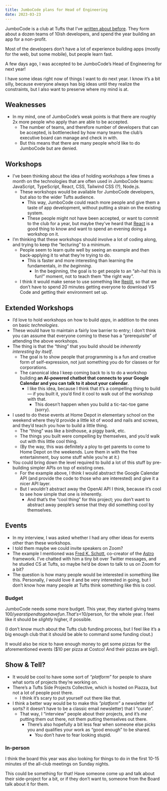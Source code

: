 ```yaml
---
title: JumboCode plans for Head of Engineering
date: 2023-03-23
---
```


JumboCode is a club at Tufts that I’ve [written about before](/jumbocode-learnings). They form about a dozen teams of 10ish developers, and spend the year building an app for a non-profit.

Most of the developers don’t have a lot of experience building apps (mostly for the web, but some mobile), but people learn fast.

A few days ago, I was accepted to be JumboCode’s Head of Engineering for next year!

I have some ideas right now of things I want to do next year. I know it’s a bit silly, because everyone always has big ideas until they realize the constraints, but I also want to preserve where my mind is at.

## Weaknesses

- In my mind, one of JumboCode’s weak points is that there are roughly 2x more people who apply than are able to be accepted.
  - The number of teams, and therefore number of developers that can be accepted, is bottlenecked by how many teams the club’s executive board can manage and check in with.
  - But this means that there are many people who’d like to do JumboCode but are denied.

## Workshops

- I’ve been thinking about the idea of holding workshops a few times a month on the technologies that are often used in JumboCode teams: JavaScript, TypeScript, React, CSS, Tailwind CSS (?), Node.js.
  - These workshops would be available for JumboCode developers, but also to the wider Tufts audience.
    - This way, JumboCode could reach more people and give them a taste of app development, without putting a strain on the existing system.
    - These people might not have been accepted, or want to commit to the club for a year, but maybe they’ve heard that [React](https://react.dev) is a good thing to know and want to spend an evening doing a workshop on it.
- I’m thinking that these workshops should involve a lot of coding along, and trying to keep the “lecturing” to a minimum.
  - People seem to learn quite well by seeing an example and then back-applying it to what they’re trying to do.
    - This is faster and more interesting than learning the fundamentals, _in the beginning_.
      - In the beginning, the goal is to get people to an “ah-ha! this is fun!” moment, not to teach them “the right way”.
  - I think it would make sense to use something like [Replit](https://replit.com), so that we don’t have to spend 20 minutes getting everyone to download VS Code and getting their environment set up.

## Extended Workshops

- I’d love to hold workshops on how to build _apps_, in addition to the ones on basic _technologies_.
- These would have to maintain a fairly low barrier to entry; I don’t think you can assume that everyone coming to these has a “prerequisite” of attending the above workshops.
- The thing is that the “thing” that you build should be _inherently interesting by itself_.
  - The goal is to show people that programming is a fun and creative form of self-expression, not just something you do for classes or for corporations.
  - The canonical idea I keep coming back to is to do a workshop building **an AI-powered chatbot that connects to your Google Calendar and you can talk to it about your calendar**.
    - I like this idea, because I think that it’s a compelling thing to build — if you built it, you’d find it cool to walk out of the workshop with that.
      - This doesn’t happen when you build a tic-tac-toe game (sorry).
- I used to do these events at Home Depot in elementary school on the weekend where they’d provide a little kit of wood and nails and screws, and they’d teach you how to build a little thing.
  - The “thing” was like a birdhouse, a piggy bank, etc.
  - The things you built were compelling by themselves, and you’d walk out with this little cool thing.
  - (By the way, this was definitely a ploy to get parents to come to Home Depot on the weekends. Lure them in with the free entertainment, buy some stuff while you’re at it.)
- You could bring down the level required to build a lot of this stuff by pre-building simpler APIs on top of existing ones.
  - For the example above, I think I would abstract the Google Calendar API (and provide the code to those who are interested) and give it a nicer API layer.
  - But I _wouldn’t_ abstract away the OpenAI API I think, because it’s cool to see how simple that one is inherently.
    - And that’s the “cool thing” for this project; you don’t want to abstract away people’s sense that they did something cool by themselves.

## Events

- In my interview, I was asked whether I had any other ideas for events other than these workshops.
- I told them maybe we could invite speakers on Zoom?
- The example I mentioned was [Fred K. Schott](https://twitter.com/fredkschott), co-creator of the [Astro](https://astro.build) framework. I’ve chatted with him a tiny bit over Twitter messages, and he studied CS at Tufts, so maybe he’d be down to talk to us on Zoom for a bit?
- The question is how many people would be interested in something like this. Personally, _I_ would love it and be very interested in going, but I don’t know how many people at Tufts think something like this is cool.

### Budget

JumboCode needs some more budget. This year, they started giving teams $100/year stipend to go have fun. That’s <$10/person, for the whole year. I feel like it should be _slightly_ higher, if possible.

(I don’t know much about the Tufts club funding process, but I feel like it’s a big enough club that it should be able to command some funding clout.)

It would also be nice to have enough money to get some pizzas for the aforementioned events ($10 per pizza at Costco! And their pizzas are big!).

## Show & Tell?

- It would be cool to have some sort of _“platform”_ for people to share what sorts of projects they’re working on.
- There’s a Tufts Side Projects Collective, which is hosted on Piazza, but not a lot of people post there.
  - I think it’s scary to put yourself out there like that.
- I think a better way would be to make this _”platform”_ a newsletter (of sorts? it doesn’t have to be a classic email newsletter) that I “curate”.
  - That way, I “interview” people about their projects, and it’s _me_ putting them out there, not them putting themselves out there.
    - There’s also hopefully a bit less fear when someone else picks you and qualifies your work as “good enough” to be shared.
      - You don’t have to fear looking stupid.

### In-person

I think the board this year was also looking for things to do in the first 10-15 minutes of the all-club meetings on Sunday nights.

This could be something for that! Have someone come up and talk about their side-project for a bit, or if they don’t want to, someone from the Board talk about it for them.
